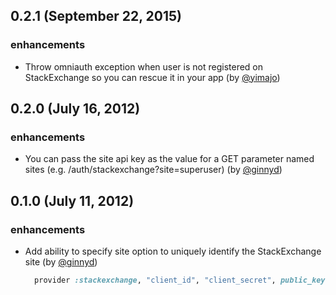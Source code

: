 ## 0.2.1 (September 22, 2015) ##

### enhancements
 * Throw omniauth exception when user is not registered on StackExchange so you can rescue it in your app (by [@yimajo](https://github.com/yimajo))

## 0.2.0 (July 16, 2012) ##

### enhancements
  * You can pass the site api key as the value for a GET parameter named sites (e.g. /auth/stackexchange?site=superuser) (by [@ginnyd](https://github.com/ginnyd))

## 0.1.0 (July 11, 2012) ##

### enhancements
  * Add ability to specify site option to uniquely identify the StackExchange site (by [@ginnyd](https://github.com/ginnyd))

    ```ruby
      provider :stackexchange, "client_id", "client_secret", public_key: "key", site: 'stackoverflow'
    ```

